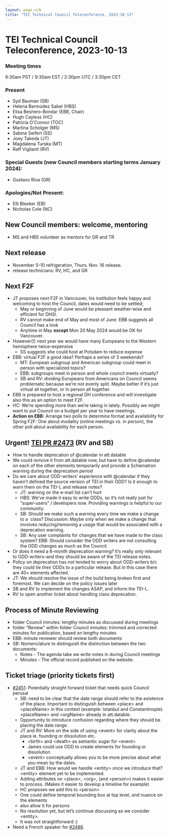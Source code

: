 ```yaml
---
layout: page.njk
title: "TEI Technical Council Teleconference, 2023-10-13"
---
```

# TEI Technical Council Teleconference, 2023-10-13
### Meeting times


6:30am PST / 9:30am EST / 2:30pm UTC / 3:30pm CET
### Present


* Syd Bauman (SB)
* Helena Bermúdez Sabel (HBS)
* Elisa Beshero\-Bondar (EBB, Chair)
* Hugh Cayless (HC)
* Patricia O'Connor (TOC)
* Martina Scholger (MS)
* Sabine Seifert (SS)
* Joey Takeda (JT)
* Magdalena Turska (MT)
* Raff Viglianti (RV)


### Special Guests (new Council members starting terms January 2024\):


* Gustavo Riva (GR)


### Apologies/Not Present:


* Elli Bleeker (EB)
* Nicholas Cole (NC)


New Council members: welcome, mentoring
---------------------------------------


* MS and HBS volunteer as mentors for GR and TR


Next release
------------


* November 5–10 refrigeration, Thurs. Nov. 16 release.
* release technicians: RV, HC, and GR


Next F2F
--------


* JT proposes next F2F in Vancouver, his institution feels happy and welcoming to host the Council, dates would need to be settled;
	+ May or beginning of June would be pleasant weather\-wise and efficient for DHSI.
	+ RV cannot make end of May and most of June. EBB suggests all Council has a look
	+ Anytime in May **except** Mon 20 May 2024 would be OK for Vancouver.
* However(!) next year we would have many Europeans to the Western hemisphere twice–expensive
	+ SS suggests she could host at Potsdam to reduce expense
* EBB: virtual F2F a good idea? Perhaps a series of 3 weekends?
	+ MT: European subgroup and American subgroup could meet in person with specialized topics?
	+ EBB: subgroups meet in person and whole council meets virtually?
	+ SB and RV: dividing Europeans from Americans on Council seems problematic because we’re not evenly split. Maybe better if it’s just virtual all together, or in person all together.
* EBB is prepared to host a regional DH conference and will investigate also this as an option to meet F2F.
* HC: We’re spending more than we’re taking in lately. Possibly we might want to put Council on a budget per year to have meetings.
* **Action on EBB:** Arrange two polls to determine format and availability for Spring F2F: One about modality (online meetings vs. in person), the other poll about availability for each person.


Urgent! [TEI PR \#2473](https://github.com/TEIC/TEI/pull/2473) (RV and SB)
--------------------------------------------------------------------------


* How to handle deprecation of @calendar in att.datable
* We could remove it from att.datable now, but have to define @calendar on each of the other elements temporarily and provide a Schematron warning during the deprecation period
* Do we care about ODD\-writers’ experience with @calendar if they haven’t defined the source version of TEI in their ODD? Is it enough to warn them on the TEI\-L and release notes?
	+ JT: warning on the e\-mail list can’t hurt
	+ HBS: We’ve made it easy to write ODDs, so it’s not really just for “super\-users” / developers now. Providing warnings is helpful to our community.
	+ SB: Should we make such a warning every time we make a change to a  class? Discussion: Maybe only when we make a change that involves reducing/removing a usage that would be associated with a deprecation warning.
	+ SB: Any user complaints for changes that we have made to the class system? EBB: Should consider the ODD writers are not consulting the ODD changes as much as the Council.
* Or does it need a 6\-month deprecation warning? It’s really only relevant to ODD\-writers–and they should be aware of the TEI release notes.
* Policy on deprecation has not tended to worry about ODD\-writers b/c they could tie their ODDs to a particular release. But in this case there are 40\+ elements affected.
* JT: We should resolve the issue of the build being broken first and foremost. We can decide on the policy issues later
* SB and RV to implement the changes ASAP, and inform the TEI\-L.
* RV to open another ticket about handling class deprecation.


Process of Minute Reviewing
---------------------------


* folder Council minutes: lengthy minutes as discussed during meetings
* folder “Review” within folder Council minutes: trimmed and corrected minutes for publication, based on lengthy minutes
* EBB: minute reviewer should review both documents
* SB: Nomenclature to distinguish the distinction between the two documents:
	+ Notes \- The agenda take we write notes in during Council meetings
	+ Minutes \- The official record published on the website.


Ticket triage (priority tickets first)
--------------------------------------


* [\#2451](https://github.com/TEIC/TEI/issues/2451): Potentially straight forward ticket that needs quick Council perusal
	+ SB: need to be clear that the date range should refer to the existence of the place. Important to distinguish between \<place\> and \<placeName\> in this context (example: Istanbul and Constantinople).\<placeName\> and \<orgName\> already in att.datable.
	+ Opportunity to introduce confusion regarding where they should be placing the date range.
	+ JT and RV: More on the side of using \<event\> for clarity about the place ie. founding or dissolution etc.
		- \<birth\> and \<death\> as semantic sugar for \<event\>
		- James could use ODD to create elements for founding or dissolution
		- \<event\> conceptually allows you to be more precise about what you mean by the dates.
	+ JT and EBB: How would we handle \<entity\> once we introduce that? \<entity\> element yet to be implemented.
	+ Adding attributes on \<place\>, \<org\>, (and \<person\>) makes it easier to process. (Makes it easier to develop a timeline for example)
	+ HC proposes we add this to \<person\>
	+ One could define temporal bounding box at top level, and nuance on the elements
	+ also allow it for persons
	+ No resolution yet, but let’s continue discussing as we consider \<entity\>.
	+ It was not straightforward :)
* Need a French speaker for [\#2486](https://github.com/TEIC/TEI/issues/2486).


 
 


 


